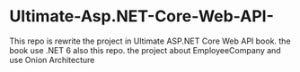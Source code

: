 # Ultimate-Asp.NET-Core-Web-API-
This repo is rewrite the project in Ultimate ASP.NET Core Web API book. the book use .NET 6 also this repo. the project about EmployeeCompany and use Onion Architecture

